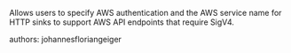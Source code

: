 Allows users to specify AWS authentication and the AWS service name for HTTP sinks to support AWS API endpoints that require SigV4.

authors: johannesfloriangeiger
